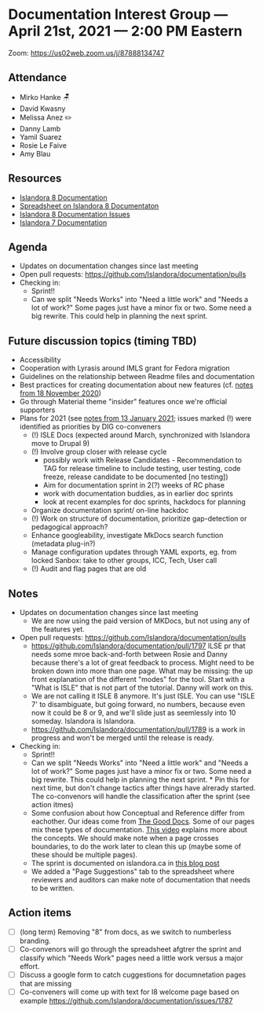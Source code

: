 # Documentation Interest Group — April 21st, 2021 — 2:00 PM Eastern

Zoom:  https://us02web.zoom.us/j/87888134747

## Attendance

* Mirko Hanke 🪑
* David Kwasny
* Melissa Anez ✏️
* Danny Lamb
* Yamil Suarez
* Rosie Le Faive
* Amy Blau

  
## Resources
* [Islandora 8 Documentation](https://islandora.github.io/documentation/)
* [Spreadsheet on Islandora 8 Documentaton](https://docs.google.com/spreadsheets/d/1E-kRw9xE60CKK0qL1-phzeVKjEZu3qBKZ9d3LH1hDEE/edit?usp=sharing)
* [Islandora 8 Documentation Issues](https://github.com/Islandora/documentation/labels/documentation)
* [Islandora 7 Documentation](https://wiki.lyrasis.org/display/ISLANDORA/Start)

## Agenda
* Updates on documentation changes since last meeting
* Open pull requests: https://github.com/Islandora/documentation/pulls
* Checking in:
    * Sprint!!
    * Can we split "Needs Works" into "Need a little work" and "Needs a lot of work?" Some pages just have a minor fix or two. Some need a big rewrite. This could help in planning the next sprint.


## Future discussion topics (timing TBD)
* Accessibility
* Cooperation with Lyrasis around IMLS grant for Fedora migration
* Guidelines on the relationship between Readme files and documentation
* Best practices for creating documentation about new features (cf. [notes from 18 November 2020](../2020/18-11-20.md))
* Go through Material theme "insider" features once we're official supporters
* Plans for 2021 (see [notes from 13 January 2021](https://github.com/islandora-interest-groups/Islandora-Documentation-Interest-Group/blob/main/meetings/2021/01-13-21.md); issues marked (!) were identified as priorities by DIG co-conveners
  * (!) ISLE Docs (expected around March, synchronized with Islandora move to Drupal 9)
  * (!) Involve group closer with release cycle 
      * possibly work with Release Candidates - Recommendation to TAG for release timeline to include testing, user testing, code freeze, release candidate to be documented [no testing])
      * Aim for documentation sprint in 2(?) weeks of RC phase
      * work with documentation buddies, as in earlier doc sprints
      * look at recent examples for doc sprints, hackdocs for planning
  * Organize documentation sprint/ on-line hackdoc
  * (!) Work on structure of documentation, prioritize gap-detection or pedagogical approach?
  * Enhance googleability, investigate MkDocs search function (metadata plug-in?)
  * Manage configuration updates through YAML exports, eg. from locked Sanbox: take to other groups, ICC, Tech, User call
  * (!) Audit and flag pages that are old

## Notes

* Updates on documentation changes since last meeting
     * We are now using the paid version of MKDocs, but not using any of the features yet.
* Open pull requests: https://github.com/Islandora/documentation/pulls
     * https://github.com/Islandora/documentation/pull/1797 ILSE pr that needs some mroe back-and-forth between Rosie and Danny because there's a lot of great feedback to process. Might need to be broken down into more than one page. What may be missing: the up front explanation of the different "modes" for the tool. Start with a "What is ISLE" that is not part of the tutorial. Danny will work on this.
     * We are not calling it ISLE 8 anymore. It's just ISLE. You can use "ISLE 7' to disambiguate, but going forward, no numbers, because even now it could be 8 or 9, and we'll slide just as seemlessly into 10 someday. Islandora is Islandora.
     *  https://github.com/Islandora/documentation/pull/1789 is a work in progress and won't be merged until the release is ready.
* Checking in:
    * Sprint!!
    * Can we split "Needs Works" into "Need a little work" and "Needs a lot of work?" Some pages just have a minor fix or two. Some need a big rewrite. This could help in planning the next sprint.
          * Pin this for next time, but don't change tactics after things have alrerady started. The co-convenors will handle the classification after the sprint (see action itmes)
    * Some confusion about how Conceptual and Reference differ from eachother. Our ideas come from [The Good Docs](https://thegooddocsproject.dev/). Some of our pages mix these types of documentation. [This video](https://www.writethedocs.org/videos/eu/2017/the-four-kinds-of-documentation-and-why-you-need-to-understand-what-they-are-daniele-procida/) explains more about the concepts. We should make note when a page crosses boundaries, to do the work later to clean this up (maybe some of these should be multiple pages).
    * The sprint is documented on islandora.ca in [this blog post](https://islandora.ca/content/upcoming-dig-sprint)
    * We added a "Page Suggestions" tab to the spreadsheet where reviewers and auditors can make note of documentation that needs to be written.

## Action items

* [ ] (long term) Removing "8" from docs, as we switch to numberless branding.
* [ ] Co-convenors will go through the spreadsheet afgtrer the sprint and classify which "Needs Work" pages need a little work versus a major effort.
* [ ] Discuss a google form to catch cuggestions for documnetation pages that are missing
* [ ] Co-conveners will come up with text for I8 welcome page based on example https://github.com/Islandora/documentation/issues/1787
